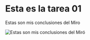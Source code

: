 # Esta es la tarea 01

Estas son mis conclusiones del Miro

![Estas son mis conclusiones del Miró](/Mind%20Maps.jpg)

